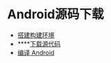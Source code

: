 # Android源码下载



* [搭建构建环境](https://source.android.google.cn/setup/build/initializing?hl=zh-cn)
* \*\*\*\*[下载源代码](https://source.android.google.cn/setup/downloading?hl=zh-cn)
* [编译 Android](https://source.android.google.cn/setup/build/building?hl=zh-cn)

